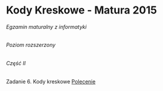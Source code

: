 # Kody Kreskowe - Matura 2015
###### Egzamin maturalny z informatyki
###### Poziom rozszerzony
###### Część II

Zadanie 6.
Kody kreskowe
[Polecenie](https://arkusze.pl/maturalne/informatyka-2015-czerwiec-matura-rozszerzona-2.pdf "Link do arkusza")
